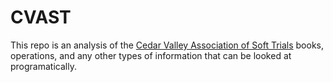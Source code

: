 # CVAST
This repo is an analysis of the [Cedar Valley Association of Soft Trials](http://www.cvast.org/) books, operations, and any other types of information that can be looked at programatically.
